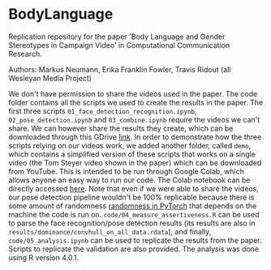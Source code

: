 # BodyLanguage
Replication repository for the paper 'Body Language and Gender Stereotypes in Campaign Video' in Computational Communication Research.

Authors: Markus Neumann, Erika Franklin Fowler, Travis Ridout (all Wesleyan Media Project)

We don't have permission to share the videos used in the paper. The code folder contains all the scripts we used to create the results in the paper. The first three scripts `01_face_detection_recognition.ipynb`, `02_pose_detection.ipynb` and `03_combine.ipynb` require the videos we can't share. We can however share the results they create, which can be downloaded through this GDrive [link](https://drive.google.com/file/d/10iEYrEz1A12mmvXL02wn2Si-PTRP8h5-/view?usp=sharing). In order to demonstrate how the three scripts relying on our videos work, we added another folder, called `demo`, which contains a simplified version of these scripts that works on a single video (the Tom Steyer video shown in the paper) which can be downloaded from YouTube. This is intended to be run through Google Colab, which allows anyone an easy way to run our code. The Colab notebook can be directly accessed [here](https://colab.research.google.com/drive/1913b6EzehlMuGpznfkB1P2qvHPMg4I2a?usp=sharing). Note that even if we were able to share the videos, our pose detection pipeline wouldn't be 100% replicable because there is some amount of randomness [randomness in PyTorch](https://pytorch.org/docs/stable/notes/randomness.htmlhttps://pytorch.org/docs/stable/notes/randomness.html) that depends on the machine the code is run on. `code/04_measure_assertiveness.R` can be used to parse the face recognition/pose detection results (its results are also in `results/dominance/convhull_on_all_data.rdata`), and finally, `code/05_analysis.ipynb` can be used to replicate the results from the paper. Scripts to replicate the validation are also provided. The analysis was done using R version 4.0.1.
